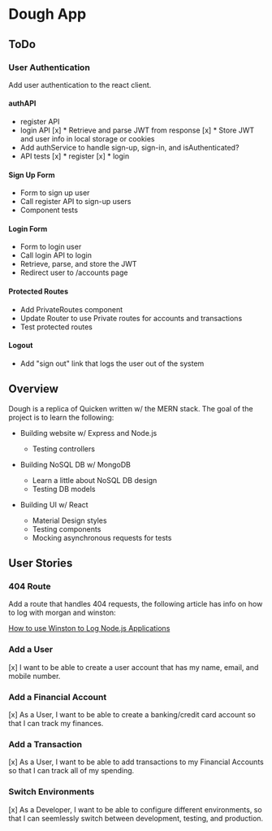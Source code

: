 # Dough App

## ToDo

### User Authentication
Add user authentication to the react client.

#### authAPI
- register API
- login API
  [x] * Retrieve and parse JWT from response
  [x] * Store JWT and user info in local storage or cookies
- Add authService to handle sign-up, sign-in, and isAuthenticated?
- API tests
  [x] * register
  [x] * login

#### Sign Up Form
- Form to sign up user
- Call register API to sign-up users
- Component tests

#### Login Form
- Form to login user
- Call login API to login
- Retrieve, parse, and store the JWT
- Redirect user to /accounts page

#### Protected Routes
- Add PrivateRoutes component
- Update Router to use Private routes for accounts and transactions
- Test protected routes

#### Logout
- Add "sign out" link that logs the user out of the system
 

## Overview
Dough is a replica of Quicken written w/ the MERN stack. The goal of the project is to learn the following:

- Building website w/ Express and Node.js
  * Testing controllers

- Building NoSQL DB w/ MongoDB
  * Learn a little about NoSQL DB design
  * Testing DB models

- Building UI w/ React
  * Material Design styles
  * Testing components
  * Mocking asynchronous requests for tests

## User Stories

### 404 Route
Add a route that handles 404 requests, the following article has info on how to log with morgan and winston:

[How to use Winston to Log Node.js Applications](https://www.digitalocean.com/community/tutorials/how-to-use-winston-to-log-node-js-applications)

### Add a User
[x] I want to be able to create a user account that has my name, email, and mobile number.

### Add a Financial Account
[x] As a User, I want to be able to create a banking/credit card account so that I can track my finances.

### Add a Transaction
[x] As a User, I want to be able to add transactions to my Financial Accounts so that I can track all of my spending.

### Switch Environments
[x] As a Developer, I want to be able to configure different environments, so that I can seemlessly switch between development, testing, and production.